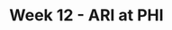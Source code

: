 ---
layout: game
title: Week 12 - ARI at PHI
season: 2000
game_id: 2000_12_ARI_PHI
away_team: ARI
home_team: PHI
---